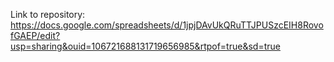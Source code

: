 Link to repository: https://docs.google.com/spreadsheets/d/1jpjDAvUkQRuTTJPUSzcEIH8RovofGAEP/edit?usp=sharing&ouid=106721688131719656985&rtpof=true&sd=true
